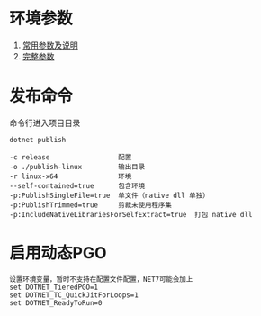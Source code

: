 <!--
 * @Author: snltty
 * @Date: 2021-09-04 00:32:20
 * @LastEditors: xr
 * @LastEditTime: 2022-01-24 22:51:10
 * @version: v1.0.0
 * @Descripttion: 功能说明
 * @FilePath: \client.web.vue3\src\views\about\publish.md
-->
# 环境参数
1. <a href="https://docs.microsoft.com/zh-cn/dotnet/core/rid-catalog" target="_blank">常用参数及说明</a>
2. <a href="https://github.com/dotnet/runtime/blob/main/src/libraries/Microsoft.NETCore.Platforms/src/runtime.json" target="_blank">完整参数</a>

# 发布命令
命令行进入项目目录 
```
dotnet publish 

-c release                 配置
-o ./publish-linux         输出目录
-r linux-x64               环境
--self-contained=true      包含环境
-p:PublishSingleFile=true  单文件（native dll 单独）
-p:PublishTrimmed=true     剪裁未使用程序集
-p:IncludeNativeLibrariesForSelfExtract=true  打包 native dll
```

# 启用动态PGO
```
设置环境变量，暂时不支持在配置文件配置，NET7可能会加上
set DOTNET_TieredPGO=1
set DOTNET_TC_QuickJitForLoops=1
set DOTNET_ReadyToRun=0  
```
